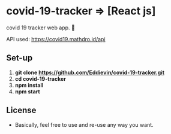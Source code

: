 # covid-19-tracker  =>  [React js]
covid 19 tracker web app. 🌱

API used: https://covid19.mathdro.id/api


## Set-up
1. **git clone https://github.com/Eddievin/covid-19-tracker.git**
2. **cd covid-19-tracker**
3. **npm install**
4. **npm start**

## License
- Basically, feel free to use and re-use any way you want.


